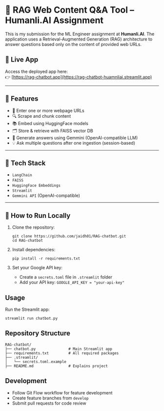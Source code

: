 # 🧠 RAG Web Content Q&A Tool – Humanli.AI Assignment

This is my submission for the ML Engineer assignment at **Humanli.AI**. The application uses a Retrieval-Augmented Generation (RAG) architecture to answer questions based only on the content of provided web URLs.

## 🔗 Live App
Access the deployed app here:  
👉 [https://rag-chatbot.app](https://rag-chatbot-huamnliai.streamlit.app)

---

## 📌 Features
- 📝 Enter one or more webpage URLs
- 🔍 Scrape and chunk content
- 📚 Embed using HuggingFace models
- 🗂 Store & retrieve with FAISS vector DB
- 🤖 Generate answers using Gemmini (OpenAI-compatible LLM)
- 💡 Ask multiple questions after one ingestion (session-based)

---

## 🧱 Tech Stack
- `LangChain`
- `FAISS`
- `HuggingFace Embeddings`
- `Streamlit`
- `Gemmini API` (OpenAI-compatible)

---

## 🚀 How to Run Locally

1. Clone the repository:
   ```
   git clone https://github.com/jaidh01/RAG-chatbot.git
   cd RAG-chatbot
   ```

2. Install dependencies:
   ```
   pip install -r requirements.txt
   ```

3. Set your Google API key:
   - Create a `secrets.toml` file in `.streamlit` folder
   - Add your API key: `GOOGLE_API_KEY = "your-api-key"`

## Usage

Run the Streamlit app:
```
streamlit run chatbot.py
```

## Repository Structure
```
RAG-chatbot/
├── chatbot.py               # Main Streamlit app
├── requirements.txt         # All required packages
├── .streamlit/
│   └── secrets.toml.example 
├── README.md                # Explains project
```

## Development

- Follow Git Flow workflow for feature development
- Create feature branches from `develop`
- Submit pull requests for code review
